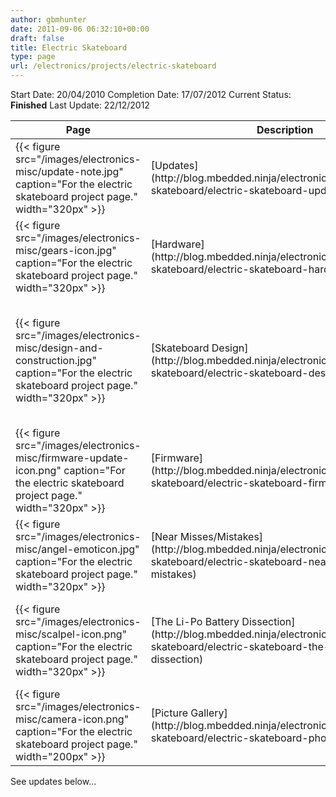 ```yaml
---
author: gbmhunter
date: 2011-09-06 06:32:10+00:00
draft: false
title: Electric Skateboard
type: page
url: /electronics/projects/electric-skateboard
---
```


Start Date: 20/04/2010
Completion Date: 17/07/2012
Current Status: **Finished**
Last Update: 22/12/2012


<table>
    <thead>
        <tr>
            <th>Page</th>
            <th>Description</th>
        </tr>
    </thead>
<tbody >
<tr >

<td >{{< figure src="/images/electronics-misc/update-note.jpg" caption="For the electric skateboard project page."  width="320px" >}}
</td>

<td >[Updates](http://blog.mbedded.ninja/electronics/projects/electric-skateboard/electric-skateboard-updates)
</td>

<td >Major updates on project so far (or see below)
</td>
</tr>
<tr >

<td >{{< figure src="/images/electronics-misc/gears-icon.jpg" caption="For the electric skateboard project page."  width="320px" >}}
</td>

<td >[Hardware](http://blog.mbedded.ninja/electronics/projects/electric-skateboard/electric-skateboard-hardware)
</td>

<td >The physical hardware used to make the skateboard
</td>
</tr>
<tr >

<td >{{< figure src="/images/electronics-misc/design-and-construction.jpg" caption="For the electric skateboard project page."  width="320px" >}}
</td>

<td >[Skateboard Design](http://blog.mbedded.ninja/electronics/projects/electric-skateboard/electric-skateboard-design)
</td>

<td >The design page! All about the circuits, wireless comms, motor control, wheels, failures, explosions, and that sort of stuff.
</td>
</tr>
<tr >

<td >{{< figure src="/images/electronics-misc/firmware-update-icon.png" caption="For the electric skateboard project page."  width="320px" >}}
</td>

<td >[Firmware](http://blog.mbedded.ninja/electronics/projects/electric-skateboard/electric-skateboard-firmware)
</td>

<td >The embedded firmware that runs the board and remote.
</td>
</tr>
<tr >

<td >{{< figure src="/images/electronics-misc/angel-emoticon.jpg" caption="For the electric skateboard project page."  width="320px" >}}
</td>

<td >[Near Misses/Mistakes](http://blog.mbedded.ninja/electronics/projects/electric-skateboard/electric-skateboard-near-misses-and-mistakes)
</td>

<td >Near misses/mistakes are always fun to talk about, so here is a list of them...
</td>
</tr>
<tr >

<td >{{< figure src="/images/electronics-misc/scalpel-icon.png" caption="For the electric skateboard project page."  width="320px" >}}
</td>

<td >[The Li-Po Battery Dissection](http://blog.mbedded.ninja/electronics/projects/electric-skateboard/electric-skateboard-the-li-po-battery-dissection)
</td>

<td >I pulled apart a Li-Po bettery after one of the eight cells died. Detailed report of the insides of a Li-Po battery.
</td>
</tr>
<tr >

<td >{{< figure src="/images/electronics-misc/camera-icon.png" caption="For the electric skateboard project page."  width="200px" >}}
</td>

<td >[Picture Gallery](http://blog.mbedded.ninja/electronics/projects/electric-skateboard/electric-skateboard-photo-album)
</td>

<td >Photos!
</td>
</tr>
</tbody>
</table>


See updates below...
